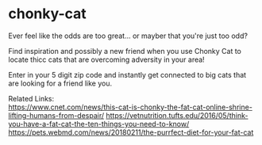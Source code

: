 # chonky-cat

Ever feel like the odds are too great... or mayber that you're just too odd?

Find inspiration and possibly a new friend when you use Chonky Cat to locate thicc cats that are overcoming adversity in your area!

Enter in your 5 digit zip code and instantly get connected to big cats that are looking for a friend like you.

Related Links:\
https://www.cnet.com/news/this-cat-is-chonky-the-fat-cat-online-shrine-lifting-humans-from-despair/
https://vetnutrition.tufts.edu/2016/05/think-you-have-a-fat-cat-the-ten-things-you-need-to-know/
https://pets.webmd.com/news/20180211/the-purrfect-diet-for-your-fat-cat
